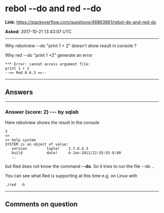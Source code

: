 # rebol \--do and red \--do

**Link:**
<https://stackoverflow.com/questions/46863861/rebol-do-and-red-do>

**Asked:** 2017-10-21 13:43:07 UTC

------------------------------------------------------------------------

Why rebolview \--do \"print 1 + 2\" doesn\'t show result in console ?

Why red \--do \"print 1 +2\" generate an error

    *** Error: cannot access argument file:
    print 1 + 2
    --== Red 0.6.3 ==-- 

------------------------------------------------------------------------

## Answers

------------------------------------------------------------------------

### Answer (score: 2) --- by sqlab

Here rebolview shows the result in the console

    3
    >> 
    >> help system        
    SYSTEM is an object of value: 
       version         tuple!    2.7.8.4.3 
       build           date!     6-Jan-2011/22:55:55-8:00 
       ..

but Red does not know the command **\--do**. So it tries to run the file
\--do ..

You can see what Red is supporting at this time e.g. on Linux with

    ./red  -h

------------------------------------------------------------------------

## Comments on question

